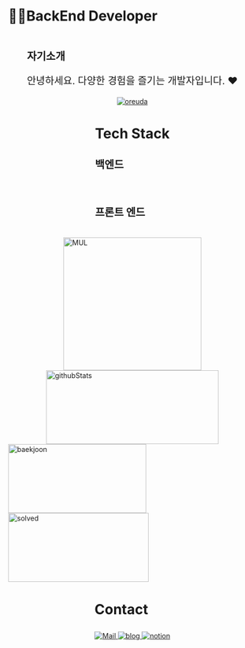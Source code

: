# 👩‍💻BackEnd Developer

<div  style = "display: flex;  align-items: center; flex-direction: column; center;">
<!-- font-size 를 조절하면 원하는 크기로 글자를 조절할 수 있습니다.-->
  <!-- Designed and developed in-house at Oreuda (https://oreuda.kr) -->
  <!-- 불편 사항 및 문의는 tykimdream@gmail.com으로 보내주세요 -->
  <div key="7" >
    <div key=0 >
          <h3 style ="font-size : 1.5em; font-weight:700;">
          자기소개
          </h3>
          <p style ="font-size : 20px;">안녕하세요. 다양한 경험을 즐기는 개발자입니다. ❤</p>
    </div>
  </div>
  
  <div key="6">
    <a href = "https://oreuda.kr/">
      <img
        src=https://oreuda.kr/api/v1/plant/card?nickname=youjiyeon
        alt="oreuda"
      />
    </a>
  </div>
  
  <div key="4">
  <h3 style ="font-size : 2em; font-weight:700;">Tech Stack</h3>
    <div ><h3 key=0 style ="font-size : 1.5em; font-weight:700;">백엔드</h3><div "><img
          key=458225.87954735546
          style = "margin: 5px 5px;"
          src=https://img.shields.io/badge/java-b07219?style=flat&logo=java&logoColor=white
          alt=""
        /> <img
          key=249344.81057456904
          style = "margin: 5px 5px;"
          src=https://img.shields.io/badge/c-555?style=flat&logo=c&logoColor=white
          alt=""
        /> <img
          key=362052.6849774864
          style = "margin: 5px 5px;"
          src=https://img.shields.io/badge/cpp-f34b7d?style=flat&logo=cpp&logoColor=white
          alt=""
        /></div><h3 key=1 style ="font-size : 1.5em; font-weight:700;">프론트 엔드</h3><div "><img
          key=996882.2298083339
          style = "margin: 5px 5px;"
          src=https://img.shields.io/badge/javascript-f1e05a?style=flat&logo=javascript&logoColor=white
          alt=""
        /> <img
          key=334912.67585547094
          style = "margin: 5px 5px;"
          src=https://img.shields.io/badge/typescript-31859c?style=flat&logo=typescript&logoColor=white
          alt=""
        /> <img
          key=245832.26650060166
          style = "margin: 5px 5px;"
          src=https://img.shields.io/badge/html5-e44b23?style=flat&logo=html5&logoColor=white
          alt=""
        /> <img
          key=362459.56142317737
          style = "margin: 5px 5px;"
          src=https://img.shields.io/badge/css-563d7c?style=flat&logo=css&logoColor=white
          alt=""
        /></div></div>
  </div>
  
  <div key="3">
    <img src=https://github-readme-stats.vercel.app/api/top-langs/?username=youjiyeon&theme=cobalt width="280" height=270 alt="MUL" />
  </div>
  
  <div key="2">
    <img src=https://github-readme-stats.vercel.app/api?username=youjiyeon&show_icons=true&theme=dark width="350" height="150" alt="githubStats" />
  </div>
  
  <div key="1">
    <img src=http://mazassumnida.wtf/api/v2/generate_badge?boj=jiyeon416 width="280" height="140" alt="baekjoon" />
    <img src=http://mazandi.herokuapp.com/api?handle=jiyeon416&theme=warm width="285" height="140" alt="solved" />
  </div>
  
  <div key="5">
    <h3 style ="font-size : 2em; font-weight:700;">Contact</h3>
    <div className=Preview_contactBadgeDiv__3demU>
      <a href=mailto:jiyeonyou0416@naver.com target="_blank">
            <img
              src="https://img.shields.io/badge/Mail-6667AB?style=flat&logo=Gmail&logoColor=white"
              alt="Mail"
            />
          </a>
      <a href=https://no-delay.tistory.com/ target="_blank">
            <img src=https://img.shields.io/badge/TechBlog-7FD2F5?style=flat&logo=Hoppscotch&logoColor=white&link=https://no-delay.tistory.com// alt="blog" />
          </a>
      <a href=https://www.notion.so/16e8658fe2044f68a2984d8188b77fe9 target="_blank">
            <img src=https://img.shields.io/badge/Notion-000000?style=flat&logo=Notion&logoColor=white&link=https://www.notion.so/16e8658fe2044f68a2984d8188b77fe9/ alt="notion" />
          </a>
    </div>
  </div>
  
</div>
